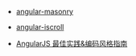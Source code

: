 * [angular-masonry](http://passy.github.io/angular-masonry/)
* [angular-iscroll]()

* [AngularJS 最佳实践&编码风格指南](https://github.com/mgechev/angularjs-style-guide)